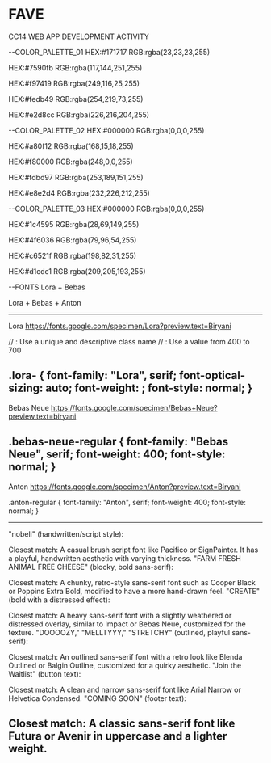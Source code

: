 # FAVE
CC14 WEB APP DEVELOPMENT ACTIVITY

--COLOR_PALETTE_01
HEX:#171717 RGB:rgba(23,23,23,255)

HEX:#7590fb RGB:rgba(117,144,251,255)

HEX:#f97419 RGB:rgba(249,116,25,255)

HEX:#fedb49 RGB:rgba(254,219,73,255)

HEX:#e2d8cc RGB:rgba(226,216,204,255)

--COLOR_PALETTE_02
HEX:#000000 RGB:rgba(0,0,0,255)

HEX:#a80f12 RGB:rgba(168,15,18,255)

HEX:#f80000 RGB:rgba(248,0,0,255)

HEX:#fdbd97 RGB:rgba(253,189,151,255)

HEX:#e8e2d4 RGB:rgba(232,226,212,255)

--COLOR_PALETTE_03
HEX:#000000 RGB:rgba(0,0,0,255)

HEX:#1c4595 RGB:rgba(28,69,149,255)

HEX:#4f6036 RGB:rgba(79,96,54,255)

HEX:#c6521f RGB:rgba(198,82,31,255)

HEX:#d1cdc1 RGB:rgba(209,205,193,255)

--FONTS
Lora + Bebas
<style>
@import url('https://fonts.googleapis.com/css2?family=Bebas+Neue&family=Lora:ital,wght@0,400..700;1,400..700&display=swap');
</style>

Lora + Bebas + Anton
<style>
@import url('https://fonts.googleapis.com/css2?family=Anton&family=Bebas+Neue&family=Lora:ital,wght@0,400..700;1,400..700&display=swap');
</style>

----------------------------------

Lora https://fonts.google.com/specimen/Lora?preview.text=Biryani
<style>
@import url('https://fonts.googleapis.com/css2?family=Lora:ital,wght@0,400..700;1,400..700&display=swap');
</style>
// <uniquifier>: Use a unique and descriptive class name
// <weight>: Use a value from 400 to 700

.lora-<uniquifier> {
  font-family: "Lora", serif;
  font-optical-sizing: auto;
  font-weight: <weight>;
  font-style: normal;
}
-----------------------------------
Bebas Neue https://fonts.google.com/specimen/Bebas+Neue?preview.text=biryani
<style>
@import url('https://fonts.googleapis.com/css2?family=Bebas+Neue&display=swap');
</style>

.bebas-neue-regular {
  font-family: "Bebas Neue", serif;
  font-weight: 400;
  font-style: normal;
}
----------------------------------
Anton https://fonts.google.com/specimen/Anton?preview.text=Biryani
<style>
@import url('https://fonts.googleapis.com/css2?family=Anton&display=swap');
</style>

.anton-regular {
  font-family: "Anton", serif;
  font-weight: 400;
  font-style: normal;
}

---------------------------------
"nobell" (handwritten/script style):

Closest match: A casual brush script font like Pacifico or SignPainter. It has a playful, handwritten aesthetic with varying thickness.
"FARM FRESH ANIMAL FREE CHEESE" (blocky, bold sans-serif):

Closest match: A chunky, retro-style sans-serif font such as Cooper Black or Poppins Extra Bold, modified to have a more hand-drawn feel.
"CREATE" (bold with a distressed effect):

Closest match: A heavy sans-serif font with a slightly weathered or distressed overlay, similar to Impact or Bebas Neue, customized for the texture.
"DOOOOZY," "MELLTYYY," "STRETCHY" (outlined, playful sans-serif):

Closest match: An outlined sans-serif font with a retro look like Blenda Outlined or Balgin Outline, customized for a quirky aesthetic.
"Join the Waitlist" (button text):

Closest match: A clean and narrow sans-serif font like Arial Narrow or Helvetica Condensed.
"COMING SOON" (footer text):

Closest match: A classic sans-serif font like Futura or Avenir in uppercase and a lighter weight.
-------------------------------------
